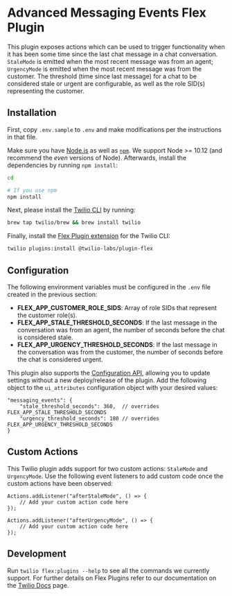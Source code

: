 # Advanced Messaging Events Flex Plugin

This plugin exposes actions which can be used to trigger functionality when it has been some time since the last chat message in a chat conversation. `StaleMode` is emitted when the most recent message was from an agent; `UrgencyMode` is emitted when the most recent message was from the customer. The threshold (time since last message) for a chat to be considered stale or urgent are configurable, as well as the role SID(s) representing the customer.

## Installation

First, copy `.env.sample` to `.env` and make modifications per the instructions in that file.

Make sure you have [Node.js](https://nodejs.org) as well as [`npm`](https://npmjs.com). We support Node >= 10.12 (and recommend the _even_ versions of Node). Afterwards, install the dependencies by running `npm install`:

```bash
cd

# If you use npm
npm install
```

Next, please install the [Twilio CLI](https://www.twilio.com/docs/twilio-cli/quickstart) by running:

```bash
brew tap twilio/brew && brew install twilio
```

Finally, install the [Flex Plugin extension](https://github.com/twilio-labs/plugin-flex/tree/v1-beta) for the Twilio CLI:

```bash
twilio plugins:install @twilio-labs/plugin-flex
```

## Configuration

The following environment variables must be configured in the `.env` file created in the previous section:

- **FLEX_APP_CUSTOMER_ROLE_SIDS**: Array of role SIDs that represent the customer role(s).
- **FLEX_APP_STALE_THRESHOLD_SECONDS**: If the last message in the conversation was from an agent, the number of seconds before the chat is considered stale.
- **FLEX_APP_URGENCY_THRESHOLD_SECONDS**: If the last message in the conversation was from the customer, the number of seconds before the chat is considered urgent.

This plugin also supports the [Configuration API](https://www.twilio.com/docs/flex/developer/ui/configuration), allowing you to update settings without a new deploy/release of the plugin. Add the following object to the `ui_attributes` configuration object with your desired values:

```
"messaging_events": {
    "stale_threshold_seconds": 360,  // overrides FLEX_APP_STALE_THRESHOLD_SECONDS
    "urgency_threshold_seconds": 180 // overrides FLEX_APP_URGENCY_THRESHOLD_SECONDS
}
```

## Custom Actions

This Twilio plugin adds support for two custom actions: `StaleMode` and `UrgencyMode`. Use the following event listeners to add custom code once the custom actions have been observed:

```
Actions.addListener("afterStaleMode", () => {
    // Add your custom action code here
});

Actions.addListener("afterUrgencyMode", () => {
    // Add your custom action code here
});
```

## Development

Run `twilio flex:plugins --help` to see all the commands we currently support. For further details on Flex Plugins refer to our documentation on the [Twilio Docs](https://www.twilio.com/docs/flex/developer/plugins/cli) page.
